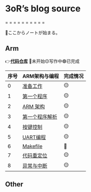 # 3oR’s blog source

= = = = = = = = = =

🎉ここからノートが始まる。

## Arm

👉[**代码仓库**](https://github.com/u3oR/ARM-Architecture-and-Programming) 🔴未开始🟡写作中🟢已完成

| 序号 | ARM架构与编程                                                | 完成情况 |
| ---- | ------------------------------------------------------------ | -------- |
| 0    | [准备工作](source/2024-01/[ARM]A-0-preparations.md)          | 🟡        |
| 1    | [第一个程序](source/2024-01/[ARM]A-1-the-first-program.md)   | 🟡        |
| 2    | [ARM 架构](source/2024-01/[ARM]A-2-arm-architecture.md)      | 🟡        |
| 3    | [第一个程序解析](source/2024-01/[ARM]A-3-first-program-analysis.md) | 🟡        |
| 4    | [按键控制](source/2024-01/[ARM]A-3-first-program-analysis.md) | 🟡        |
| 5    | [UART编程](source/2024-01/[ARM]A-3-first-program-analysis.md) | 🟡        |
| 6    | [Makefile](source/2024-01/[ARM]A-3-first-program-analysis.md) | 🔴        |
| 7    | [代码重定位](source/2024-01/[ARM]A-3-first-program-analysis.md) | 🟡        |
| 8    | [异常与中断](source/2024-01/[ARM]A-3-first-program-analysis.md) | 🟡        |



## Other

